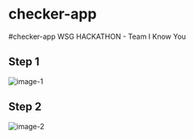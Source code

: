 # checker-app
#checker-app
WSG HACKATHON - Team I Know You

## Step 1
![image-1](https://user-images.githubusercontent.com/22993048/45311713-8226ce00-b55c-11e8-855b-775f386daeef.jpg)

## Step 2
![image-2](https://user-images.githubusercontent.com/22993048/45311845-08431480-b55d-11e8-8ab4-8701854a770f.jpg)
